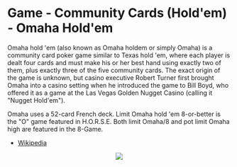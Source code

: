 # Game - Community Cards (Hold'em) - Omaha Hold'em

Omaha hold 'em (also known as Omaha holdem or simply Omaha) is a community card poker game similar to Texas hold 'em, where each player is dealt four cards and must make his or her best hand using exactly two of them, plus exactly three of the five community cards. The exact origin of the game is unknown, but casino executive Robert Turner first brought Omaha into a casino setting when he introduced the game to Bill Boyd, who offered it as a game at the Las Vegas Golden Nugget Casino (calling it "Nugget Hold'em").

Omaha uses a 52-card French deck. Limit Omaha hold 'em 8-or-better is the "O" game featured in H.O.R.S.E. Both limit Omaha/8 and pot limit Omaha high are featured in the 8-Game.

 * [Wikipedia](https://en.wikipedia.org/wiki/Omaha_hold_%27em)

<p align=center><img src="https://github.com/Ericmas001/BluffinMuffin.Protocol/blob/main/Documentation/Activities/Protocol.Game.Variant.Holdem.OmahaHoldem.png"></p>